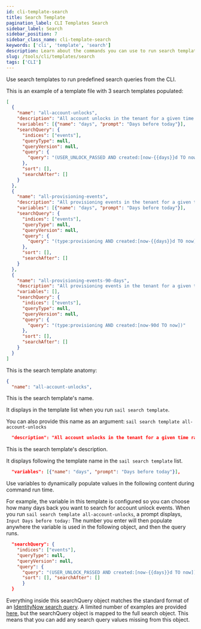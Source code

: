 ```yaml
---
id: cli-template-search
title: Search Template
pagination_label: CLI Templates Search
sidebar_label: Search
sidebar_position: 7
sidebar_class_name: cli-template-search
keywords: ['cli', 'template', 'search']
description: Learn about the commands you can use to run search templates from the CLI.
slug: /tools/cli/templates/search
tags: ['CLI']
---
```


Use search templates to run predefined search queries from the CLI.

This is an example of a template file with 3 search templates populated: 

```json
[
  {
    "name": "all-account-unlocks",
    "description": "All account unlocks in the tenant for a given time range",
    "variables": [{"name": "days", "prompt": "Days before today"}],
    "searchQuery": {
      "indices": ["events"],
      "queryType": null,
      "queryVersion": null,
      "query": {
        "query": "(USER_UNLOCK_PASSED AND created:[now-{{days}}d TO now])"
      },
      "sort": [],
      "searchAfter": []
    }
  },
  {
    "name": "all-provisioning-events",
    "description": "All provisioning events in the tenant for a given time range",
    "variables": [{"name": "days", "prompt": "Days before today"}],
    "searchQuery": {
      "indices": ["events"],
      "queryType": null,
      "queryVersion": null,
      "query": {
        "query": "(type:provisioning AND created:[now-{{days}}d TO now])"
      },
      "sort": [],
      "searchAfter": []
    }
  },
  {
    "name": "all-provisioning-events-90-days",
    "description": "All provisioning events in the tenant for a given time range",
    "variables": [],
    "searchQuery": {
      "indices": ["events"],
      "queryType": null,
      "queryVersion": null,
      "query": {
        "query": "(type:provisioning AND created:[now-90d TO now])"
      },
      "sort": [],
      "searchAfter": []
    }
  }
]
```

This is the search template anatomy:

```json
{
  "name": "all-account-unlocks",
```

This is the search template's name. 

It displays in the template list when you run `sail search template`.

You can also provide this name as an argument: `sail search template all-account-unlocks`

```json
  "description": "All account unlocks in the tenant for a given time range"
```

This is the search template's description. 

It displays following the template name in the `sail search template` list.

```json
  "variables": [{"name": "days", "prompt": "Days before today"}],
```

Use variables to dynamically populate values in the following content during command run time. 

For example, the variable in this template is configured so you can choose how many days back you want to search for account unlock events. When you run `sail search template all-account-unlocks`, a prompt displays, `Input Days before today:` The number you enter will then populate anywhere the variable is used in the following object, and then the query runs. 

```json
  "searchQuery": {
    "indices": ["events"],
    "queryType": null,
    "queryVersion": null,
    "query": {
      "query": "(USER_UNLOCK_PASSED AND created:[now-{{days}}d TO now])" },
      "sort": [], "searchAfter": []
      }
  }
```

Everything inside this searchQuery object matches the standard format of an [IdentityNow search query](https://documentation.sailpoint.com/saas/help/search/building-query.html). A limited number of examples are provided [here](https://developer.sailpoint.com/idn/api/v3/search-post), but the searchQuery object is mapped to the full search object. This means that you can add any search query values missing from this object.
